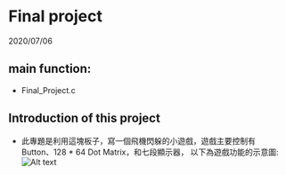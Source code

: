 # Final project
2020/07/06

## main function:
   * Final_Project.c

## Introduction of this project
   * 此專題是利用這塊板子，寫一個飛機閃躲的小遊戲，遊戲主要控制有 Button、128 * 64 Dot Matrix，和七段顯示器，
      以下為遊戲功能的示意圖:
    ![Alt text]()

